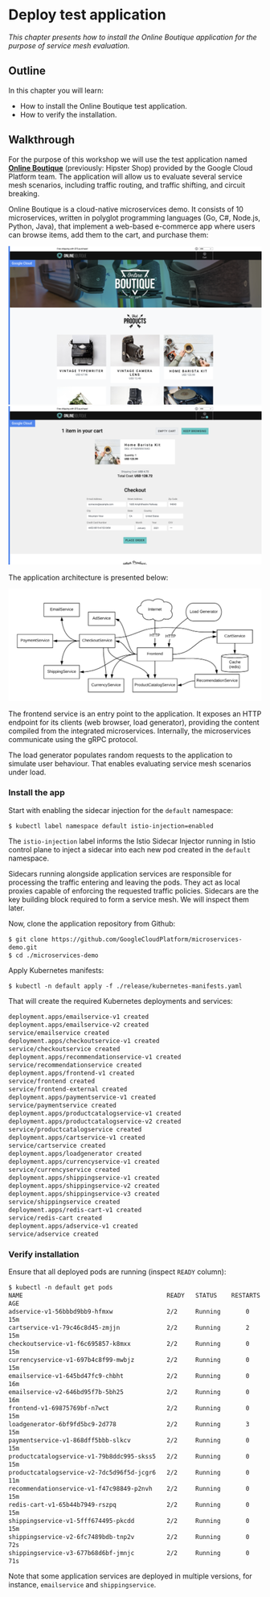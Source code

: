 # Deploy test application

*This chapter presents how to install the Online Boutique application for the purpose of service
mesh evaluation.*

## Outline

In this chapter you will learn:

* How to install the Online Boutique test application.
* How to verify the installation.

## Walkthrough

For the purpose of this workshop we will use the test application named
[**Online Boutique**](https://github.com/GoogleCloudPlatform/microservices-demo) (previously: Hipster
Shop) provided by the Google Cloud Platform team. The application will allow us to evaluate several
service mesh scenarios, including traffic routing, and traffic shifting, and circuit breaking.

Online Boutique is a cloud-native microservices demo. It consists of 10 microservices, written in
polyglot programming languages (Go, C#, Node.js, Python, Java), that implement a web-based
e-commerce app where users can browse items, add them to the cart, and purchase them:

![](/assets/images/test-app-screenshot-1.png)
![](/assets/images/test-app-screenshot-2.png)

The application architecture is presented below:

![](/assets/images/test-app-architecture.png)

The frontend service is an entry point to the application. It exposes an HTTP endpoint for its
clients (web browser, load generator), providing the content compiled from the integrated
microservices. Internally, the microservices communicate using the gRPC protocol.

The load generator populates random requests to the application to simulate user behaviour. That
enables evaluating service mesh scenarios under load.

### Install the app

Start with enabling the sidecar injection for the `default` namespace:

```
$ kubectl label namespace default istio-injection=enabled
```

The `istio-injection` label informs the Istio Sidecar Injector running in Istio control plane to
inject a sidecar into each new pod created in the `default` namespace.

Sidecars running alongside application services are responsible for processing the traffic entering
and leaving the pods. They act as local proxies capable of enforcing the requested traffic policies.
Sidecars are the key building block required to form a service mesh. We will inspect them later.

Now, clone the application repository from Github:

```
$ git clone https://github.com/GoogleCloudPlatform/microservices-demo.git
$ cd ./microservices-demo
```

Apply Kubernetes manifests:

```
$ kubectl -n default apply -f ./release/kubernetes-manifests.yaml
```

That will create the required Kubernetes deployments and services:

```
deployment.apps/emailservice-v1 created
deployment.apps/emailservice-v2 created
service/emailservice created
deployment.apps/checkoutservice-v1 created
service/checkoutservice created
deployment.apps/recommendationservice-v1 created
service/recommendationservice created
deployment.apps/frontend-v1 created
service/frontend created
service/frontend-external created
deployment.apps/paymentservice-v1 created
service/paymentservice created
deployment.apps/productcatalogservice-v1 created
deployment.apps/productcatalogservice-v2 created
service/productcatalogservice created
deployment.apps/cartservice-v1 created
service/cartservice created
deployment.apps/loadgenerator created
deployment.apps/currencyservice-v1 created
service/currencyservice created
deployment.apps/shippingservice-v1 created
deployment.apps/shippingservice-v2 created
deployment.apps/shippingservice-v3 created
service/shippingservice created
deployment.apps/redis-cart-v1 created
service/redis-cart created
deployment.apps/adservice-v1 created
service/adservice created
```

### Verify installation

Ensure that all deployed pods are running (inspect `READY` column):

```
$ kubectl -n default get pods
NAME                                        READY   STATUS    RESTARTS   AGE
adservice-v1-56bbbd9bb9-hfmxw               2/2     Running       0          15m
cartservice-v1-79c46c8d45-zmjjn             2/2     Running       2          15m
checkoutservice-v1-f6c695857-k8mxx          2/2     Running       0          15m
currencyservice-v1-697b4c8f99-mwbjz         2/2     Running       0          15m
emailservice-v1-645bd47fc9-chbht            2/2     Running       0          16m
emailservice-v2-646bd95f7b-5bh25            2/2     Running       0          16m
frontend-v1-69875769bf-n7wct                2/2     Running       0          15m
loadgenerator-6bf9fd5bc9-2d778              2/2     Running       3          15m
paymentservice-v1-868dff5bbb-slkcv          2/2     Running       0          15m
productcatalogservice-v1-79b8ddc995-skss5   2/2     Running       0          15m
productcatalogservice-v2-7dc5d96f5d-jcgr6   2/2     Running       0          11m
recommendationservice-v1-f47c98849-p2nvh    2/2     Running       0          15m
redis-cart-v1-65b44b7949-rszpq              2/2     Running       0          15m
shippingservice-v1-5fff674495-pkcdd         2/2     Running       0          15m
shippingservice-v2-6fc7489bdb-tnp2v         2/2     Running       0          72s
shippingservice-v3-677b68d6bf-jmnjc         2/2     Running       0          71s
```

Note that some application services are deployed in multiple versions, for instance, `emailservice`
and `shippingservice`.
